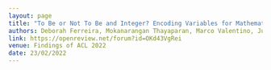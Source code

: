 ```yaml
---
layout: page
title: "To Be or Not To Be and Integer? Encoding Variables for Mathematical Text" 
authors: Deborah Ferreira, Mokanarangan Thayaparan, Marco Valentino, Julia Rozanova, Andre Freitas
link: https://openreview.net/forum?id=OKd43VgRei
venue: Findings of ACL 2022
date: 23/02/2022
---
```


